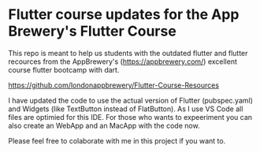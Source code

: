 # Flutter course updates for the App Brewery's Flutter Course
 This repo is meant to help us students with the outdated flutter and flutter recources from the AppBrewery's (https://appbrewery.com/)
 excellent course flutter bootcamp with dart.

 https://github.com/londonappbrewery/Flutter-Course-Resources

 I have updated the code to use the actual version of Flutter (pubspec.yaml) and Widgets (like TextButton instead of FlatButton). 
 As I use VS Code all files are optimied for this IDE.
 For those who wants to expeeriment you can also create an WebApp and an MacApp with the code now. 

Please feel free to colaborate with me in this project if you want to.

